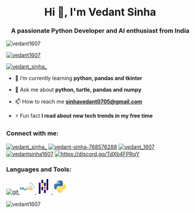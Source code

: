 <h1 align="center">Hi 👋, I'm Vedant Sinha</h1>
<h3 align="center">A passionate Python Developer and AI enthusiast from India</h3>

<p align="left"> <img src="https://komarev.com/ghpvc/?username=vedant1607&label=Profile%20views&color=0e75b6&style=flat" alt="vedant1607" /> </p>

<p align="left"> <a href="https://github.com/ryo-ma/github-profile-trophy"><img src="https://github-profile-trophy.vercel.app/?username=vedant1607" alt="vedant1607" /></a> </p>

<p align="left"> <a href="https://twitter.com/vedant_sinha_" target="blank"><img src="https://img.shields.io/twitter/follow/vedant_sinha_?logo=twitter&style=for-the-badge" alt="vedant_sinha_" /></a> </p>

- 🌱 I’m currently learning **python, pandas and tkinter**

- 💬 Ask me about **python, turtle, pandas and numpy**

- 📫 How to reach me **sinhavedant0705@gmail.com**

- ⚡ Fun fact **I read about new tech trends in my free time**

<h3 align="left">Connect with me:</h3>
<p align="left">
<a href="https://twitter.com/vedant_sinha_" target="blank"><img align="center" src="https://raw.githubusercontent.com/rahuldkjain/github-profile-readme-generator/master/src/images/icons/Social/twitter.svg" alt="vedant_sinha_" height="30" width="40" /></a>
<a href="https://linkedin.com/in/vedant-sinha-768576288" target="blank"><img align="center" src="https://raw.githubusercontent.com/rahuldkjain/github-profile-readme-generator/master/src/images/icons/Social/linked-in-alt.svg" alt="vedant-sinha-768576288" height="30" width="40" /></a>
<a href="https://instagram.com/vedant_1607" target="blank"><img align="center" src="https://raw.githubusercontent.com/rahuldkjain/github-profile-readme-generator/master/src/images/icons/Social/instagram.svg" alt="vedant_1607" height="30" width="40" /></a>
<a href="https://www.leetcode.com/vedantsinha1607" target="blank"><img align="center" src="https://raw.githubusercontent.com/rahuldkjain/github-profile-readme-generator/master/src/images/icons/Social/leet-code.svg" alt="vedantsinha1607" height="30" width="40" /></a>
<a href="https://discord.gg/https://discord.gg/TdXb4FPRqY" target="blank"><img align="center" src="https://raw.githubusercontent.com/rahuldkjain/github-profile-readme-generator/master/src/images/icons/Social/discord.svg" alt="https://discord.gg/TdXb4FPRqY" height="30" width="40" /></a>
</p>

<h3 align="left">Languages and Tools:</h3>
<p align="left"> <a href="https://git-scm.com/" target="_blank" rel="noreferrer"> <img src="https://www.vectorlogo.zone/logos/git-scm/git-scm-icon.svg" alt="git" width="40" height="40"/> </a> <a href="https://www.mysql.com/" target="_blank" rel="noreferrer"> <img src="https://raw.githubusercontent.com/devicons/devicon/master/icons/mysql/mysql-original-wordmark.svg" alt="mysql" width="40" height="40"/> </a> <a href="https://pandas.pydata.org/" target="_blank" rel="noreferrer"> <img src="https://raw.githubusercontent.com/devicons/devicon/2ae2a900d2f041da66e950e4d48052658d850630/icons/pandas/pandas-original.svg" alt="pandas" width="40" height="40"/> </a> <a href="https://www.python.org" target="_blank" rel="noreferrer"> <img src="https://raw.githubusercontent.com/devicons/devicon/master/icons/python/python-original.svg" alt="python" width="40" height="40"/> </a> </p>

<p><img align="center" src="https://github-readme-stats.vercel.app/api/top-langs?username=vedant1607&show_icons=true&locale=en&layout=compact" alt="vedant1607" /></p>
